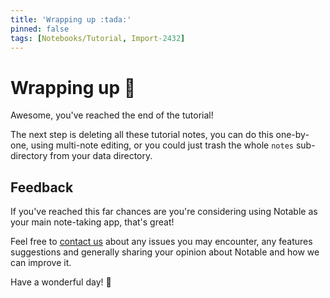 ```yaml
---
title: 'Wrapping up :tada:'
pinned: false
tags: [Notebooks/Tutorial, Import-2432]
---
```


# Wrapping up :tada:

Awesome, you've reached the end of the tutorial!

The next step is deleting all these tutorial notes, you can do this one-by-one, using multi-note editing, or you could just trash the whole `notes` sub-directory from your data directory.

## Feedback

If you've reached this far chances are you're considering using Notable as your main note-taking app, that's great!

Feel free to [contact us](https://github.com/fabiospampinato/notable/issues) about any issues you may encounter, any features suggestions and generally sharing your opinion about Notable and how we can improve it.

Have a wonderful day! :wave:
